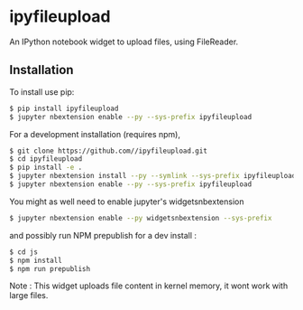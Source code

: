 ipyfileupload
===============================

An IPython notebook widget to upload files, using FileReader.

Installation
------------

To install use pip:

```bash
$ pip install ipyfileupload
$ jupyter nbextension enable --py --sys-prefix ipyfileupload
```

For a development installation (requires npm),

```bash
$ git clone https://github.com//ipyfileupload.git
$ cd ipyfileupload
$ pip install -e .
$ jupyter nbextension install --py --symlink --sys-prefix ipyfileupload
$ jupyter nbextension enable --py --sys-prefix ipyfileupload
```

You might as well need to enable jupyter's widgetsnbextension

```bash
$ jupyter nbextension enable --py widgetsnbextension --sys-prefix
```

and possibly run NPM prepublish for a dev install :

```bash
$ cd js
$ npm install
$ npm run prepublish
```

Note :
    This widget uploads file content in kernel memory, it wont work with large files.

